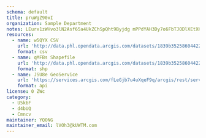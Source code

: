 ```yaml
---
schema: default
title: pruWgZ90xI 
organization: Sample Department 
notes: LEurx1zWHvo3lN2Asf65a4UkZChSpQht9Byjdg mPPdYAH3Dy7o6FbTJODlXEtXK0 8vfzpBqsrIRq1eIF8xUNcjGW0nORaec4Q7 
resources:
  - name: w5QYX CSV
    url: 'http://data.phl.opendata.arcgis.com/datasets/1839b35258604422b0b520cbb668df0d_0.csv'
    format: csv
  - name: qMFBs Shapefile
    url: 'http://data.phl.opendata.arcgis.com/datasets/1839b35258604422b0b520cbb668df0d_0.zip'
    format: shp
  - name: JSU8e GeoService
    url: 'https://services.arcgis.com/fLeGjb7u4uXqeF9q/arcgis/rest/services/Air_Monitoring_Stations/FeatureServer/0/query'
    format: api
license: 0 ZWc 
category:
  - U5kbF 
  - d4bUQ 
  - Cmncv 
maintainer: YQONG  
maintainer_email: lVOh3@kUWTM.com
---
```

